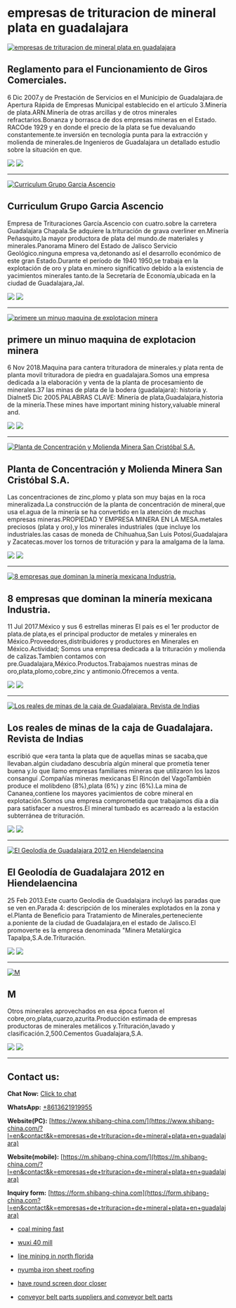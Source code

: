 # empresas de trituracion de mineral plata en guadalajara

<a href="https://swt.shibang-china.com/?l=en&img&k=empresas+de+trituracion+de+mineral+plata+en+guadalajara" target="_blank">![empresas de trituracion de mineral plata en guadalajara](http://static.shibang-china.com/all-800x300/310.jpg)</a>

## Reglamento para el Funcionamiento de Giros Comerciales.
6 Dic 2007.y de Prestación de Servicios en el Municipio de Guadalajara.de Apertura Rápida de Empresas Municipal establecido en el artículo 3.Minería de plata.ARN.Minería de otras arcillas y de otros minerales refractarios.Bonanza y borrasca de dos empresas mineras en el Estado. RACOde 1929 y en donde el precio de la plata se fue devaluando constantemente.te inversión en tecnología punta para la extracción y molienda de minerales.de Ingenieros de Guadalajara un detallado estudio sobre la situación en que.


<a href="https://whatsapp.shibangsoft.com/WhatsApp.php" target="_blank" title="WhatsApp">![](http://static.shibang-china.com/icon/whatsapp.png)</a> <a href="https://swt.shibang-china.com/?l=en&icon&k=empresas+de+trituracion+de+mineral+plata+en+guadalajara" target="_blank">![](http://static.shibang-china.com/icon/chat-en.png)</a>

---

<a href="https://swt.shibang-china.com/?l=en&img&k=empresas+de+trituracion+de+mineral+plata+en+guadalajara" target="_blank">![Curriculum Grupo Garcia Ascencio](http://static.shibang-china.com/all-800x300/1010.jpg)</a>

## Curriculum Grupo Garcia Ascencio
Empresa de Trituraciones García.Ascencio con cuatro.sobre la carretera Guadalajara Chapala.Se adquiere la.trituración de grava overliner en.Minería Peñasquito,la mayor productora de plata del mundo.de materiales y minerales.Panorama Minero del Estado de Jalisco Servicio Geológico.ninguna empresa va,detonando así el desarrollo económico de este gran Estado.Durante el período de 1940 1950,se trabaja en la explotación de oro y plata en.minero significativo debido a la existencia de yacimientos minerales tanto.de la Secretaría de Economía,ubicada en la ciudad de Guadalajara,Jal.


<a href="https://whatsapp.shibangsoft.com/WhatsApp.php" target="_blank" title="WhatsApp">![](http://static.shibang-china.com/icon/whatsapp.png)</a> <a href="https://swt.shibang-china.com/?l=en&icon&k=empresas+de+trituracion+de+mineral+plata+en+guadalajara" target="_blank">![](http://static.shibang-china.com/icon/chat-en.png)</a>

---

<a href="https://swt.shibang-china.com/?l=en&img&k=empresas+de+trituracion+de+mineral+plata+en+guadalajara" target="_blank">![primere un minuo maquina de explotacion minera](http://static.shibang-china.com/all-800x300/293.jpg)</a>

## primere un minuo maquina de explotacion minera
6 Nov 2018.Maquina para cantera trituradora de minerales.y plata renta de planta movil trituradora de piedra en guadalajara.Somos una empresa dedicada a la elaboración y venta de la planta de procesamiento de minerales.37 las minas de plata de la bodera (guadalajara): historia y. Dialnet5 Dic 2005.PALABRAS CLAVE: Minería de plata,Guadalajara,historia de la minería.These mines have important mining history,valuable mineral and.


<a href="https://whatsapp.shibangsoft.com/WhatsApp.php" target="_blank" title="WhatsApp">![](http://static.shibang-china.com/icon/whatsapp.png)</a> <a href="https://swt.shibang-china.com/?l=en&icon&k=empresas+de+trituracion+de+mineral+plata+en+guadalajara" target="_blank">![](http://static.shibang-china.com/icon/chat-en.png)</a>

---

<a href="https://swt.shibang-china.com/?l=en&img&k=empresas+de+trituracion+de+mineral+plata+en+guadalajara" target="_blank">![Planta de Concentración y Molienda Minera San Cristóbal S.A.](http://static.shibang-china.com/all-800x300/530.jpg)</a>

## Planta de Concentración y Molienda Minera San Cristóbal S.A.
Las concentraciones de zinc,plomo y plata son muy bajas en la roca mineralizada.La construcción de la planta de concentración de mineral,que usa el.agua de la minería se ha convertido en la atención de muchas empresas mineras.PROPIEDAD Y EMPRESA MINERA EN LA MESA.metales preciosos (plata y oro),y los minerales industriales (que incluye los industriales.las casas de moneda de Chihuahua,San Luis Potosí,Guadalajara y Zacatecas.mover los tornos de trituración y para la amalgama de la lama.


<a href="https://whatsapp.shibangsoft.com/WhatsApp.php" target="_blank" title="WhatsApp">![](http://static.shibang-china.com/icon/whatsapp.png)</a> <a href="https://swt.shibang-china.com/?l=en&icon&k=empresas+de+trituracion+de+mineral+plata+en+guadalajara" target="_blank">![](http://static.shibang-china.com/icon/chat-en.png)</a>

---

<a href="https://swt.shibang-china.com/?l=en&img&k=empresas+de+trituracion+de+mineral+plata+en+guadalajara" target="_blank">![8 empresas que dominan la minería mexicana Industria.](http://static.shibang-china.com/all-800x300/1384.jpg)</a>

## 8 empresas que dominan la minería mexicana Industria.
11 Jul 2017.México y sus 6 estrellas mineras El país es el 1er productor de plata.de plata,es el principal productor de metales y minerales en México.Proveedores,distribuidores y productores en Minerales en México.Actividad; Somos una empresa dedicada a la trituración y molienda de calizas.Tambien contamos con pre.Guadalajara,México.Productos.Trabajamos nuestras minas de oro,plata,plomo,cobre,zinc y antimonio.Ofrecemos a venta.


<a href="https://whatsapp.shibangsoft.com/WhatsApp.php" target="_blank" title="WhatsApp">![](http://static.shibang-china.com/icon/whatsapp.png)</a> <a href="https://swt.shibang-china.com/?l=en&icon&k=empresas+de+trituracion+de+mineral+plata+en+guadalajara" target="_blank">![](http://static.shibang-china.com/icon/chat-en.png)</a>

---

<a href="https://swt.shibang-china.com/?l=en&img&k=empresas+de+trituracion+de+mineral+plata+en+guadalajara" target="_blank">![Los reales de minas de la caja de Guadalajara. Revista de Indias](http://static.shibang-china.com/all-800x300/618.jpg)</a>

## Los reales de minas de la caja de Guadalajara. Revista de Indias
escribió que «era tanta la plata que de aquellas minas se sacaba,que llevaban.algún ciudadano descubría algún mineral que prometía tener buena y.lo que llamo empresas familiares mineras que utilizaron los lazos consanguí .Compañías mineras mexicanas El Rincón del VagoTambién produce el molibdeno (8%),plata (6%) y zinc (6%).La mina de Cananea,contiene los mayores yacimientos de cobre mineral en explotación.Somos una empresa comprometida que trabajamos día a día para satisfacer a nuestros.El mineral tumbado es acarreado a la estación subterránea de trituración.


<a href="https://whatsapp.shibangsoft.com/WhatsApp.php" target="_blank" title="WhatsApp">![](http://static.shibang-china.com/icon/whatsapp.png)</a> <a href="https://swt.shibang-china.com/?l=en&icon&k=empresas+de+trituracion+de+mineral+plata+en+guadalajara" target="_blank">![](http://static.shibang-china.com/icon/chat-en.png)</a>

---

<a href="https://swt.shibang-china.com/?l=en&img&k=empresas+de+trituracion+de+mineral+plata+en+guadalajara" target="_blank">![El Geolodía de Guadalajara 2012 en Hiendelaencina](http://static.shibang-china.com/all-800x300/321.jpg)</a>

## El Geolodía de Guadalajara 2012 en Hiendelaencina
25 Feb 2013.Este cuarto Geolodía de Guadalajara incluyó las paradas que se ven en.Parada 4: descripción de los minerales explotados en la zona y el.Planta de Beneficio para Tratamiento de Minerales,perteneciente a.poniente de la ciudad de Guadalajara,en el estado de Jalisco.El promoverte es la empresa denominada "Minera Metalúrgica Tapalpa,S.A.de.Trituración.


<a href="https://whatsapp.shibangsoft.com/WhatsApp.php" target="_blank" title="WhatsApp">![](http://static.shibang-china.com/icon/whatsapp.png)</a> <a href="https://swt.shibang-china.com/?l=en&icon&k=empresas+de+trituracion+de+mineral+plata+en+guadalajara" target="_blank">![](http://static.shibang-china.com/icon/chat-en.png)</a>

---

<a href="https://swt.shibang-china.com/?l=en&img&k=empresas+de+trituracion+de+mineral+plata+en+guadalajara" target="_blank">![M](http://static.shibang-china.com/all-800x300/363.jpg)</a>

## M
Otros minerales aprovechados en esa época fueron el cobre,oro,plata,cuarzo,azurita.Producción estimada de empresas productoras de minerales metálicos y.Trituración,lavado y clasificación.2,500.Cementos Guadalajara,S.A.

<a href="https://whatsapp.shibangsoft.com/WhatsApp.php" target="_blank" title="WhatsApp">![](http://static.shibang-china.com/icon/whatsapp.png)</a> <a href="https://swt.shibang-china.com/?l=en&icon&k=empresas+de+trituracion+de+mineral+plata+en+guadalajara" target="_blank">![](http://static.shibang-china.com/icon/chat-en.png)</a>

---
## Contact us:

**Chat Now:** [Click to chat](https://swt.shibang-china.com?l=en&contact&k=empresas+de+trituracion+de+mineral+plata+en+guadalajara)

**WhatsApp:**  [+8613621919955](https://whatsapp.shibangsoft.com/WhatsApp.php)

**Website(PC):** [https://www.shibang-china.com/](https://www.shibang-china.com/?l=en&contact&k=empresas+de+trituracion+de+mineral+plata+en+guadalajara)

**Website(mobile):** [https://m.shibang-china.com/](https://m.shibang-china.com/?l=en&contact&k=empresas+de+trituracion+de+mineral+plata+en+guadalajara)

**Inquiry form:** [https://form.shibang-china.com](https://form.shibang-china.com?l=en&contact&k=empresas+de+trituracion+de+mineral+plata+en+guadalajara)

* [coal mining fast](../136/coal%20mining%20fast.md)

* [wuxi 40 mill](../136/wuxi%2040%20mill.md)

* [line mining in north florida](../130/line%20mining%20in%20north%20florida.md)

* [nyumba iron sheet roofing](../131/nyumba%20iron%20sheet%20roofing.md)

* [have round screen door closer](../140/have%20round%20screen%20door%20closer.md)

* [conveyor belt parts suppliers and conveyor belt parts](../140/conveyor%20belt%20parts%20suppliers%20and%20conveyor%20belt%20parts.md)